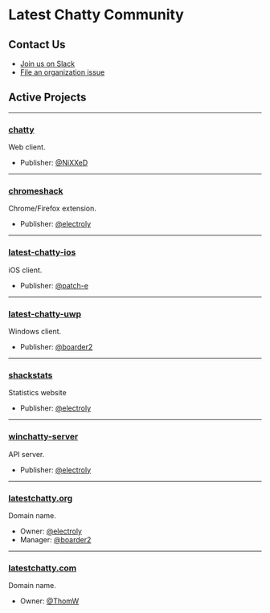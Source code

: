 # Latest Chatty Community

## Contact Us
- [Join us on Slack](https://join.slack.com/t/latestchatty/shared_invite/enQtNTEzMzA3ODg3NzkzLWFmNDU0Mzg2ODkyZmEwZDZlM2Y1ZDViZTc1MTA1ZWQzMmNlNTc3OWQzMWQ4YTNiZmMzNzEzYWMyOGUwNzkyNWQ)
- [File an organization issue](https://github.com/latestchatty/meta/issues)

## Active Projects

---

### [chatty](https://github.com/latestchatty/chatty)

Web client.

- Publisher: [@NiXXeD](https://github.com/NiXXeD)

---

### [chromeshack](https://github.com/latestchatty/chromeshack)

Chrome/Firefox extension.

- Publisher: [@electroly](https://github.com/electroly)

---

### [latest-chatty-ios](https://github.com/latestchatty/latest-chatty-ios)

iOS client.

- Publisher: [@patch-e](https://github.com/patch-e)

---

### [latest-chatty-uwp](https://github.com/latestchatty/latest-chatty-uwp)

Windows client.

- Publisher: [@boarder2](https://github.com/boarder2)

---

### [shackstats](https://github.com/latestchatty/shackstats)

Statistics website

- Publisher: [@electroly](https://github.com/electroly)

---

### [winchatty-server](https://github.com/latestchatty/winchatty-server)

API server.

- Publisher: [@electroly](https://github.com/electroly)

---

### [latestchatty.org](http://latestchatty.org)

Domain name.

- Owner: [@electroly](https://github.com/electroly)
- Manager: [@boarder2](https://github.com/boarder2)

---

### [latestchatty.com](http://latestchatty.com)

Domain name.

- Owner: [@ThomW](https://github.com/ThomW)
